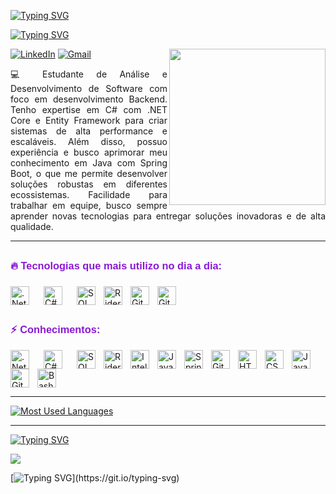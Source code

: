 [![Typing SVG](https://readme-typing-svg.demolab.com?font=Fira+Code&letterSpacing=&duration=2500&pause=500&color=8A1BD4&width=435&lines=Prazer!+Eu+sou+Thiago+Vinicius;Desenvolvedor+Back-end)](https://git.io/typing-svg)

[![Typing SVG](https://readme-typing-svg.demolab.com?font=Fira+Code&pause=1000&color=8A1BD4&repeat=false&width=435&lines=%F0%9F%93%96+Sobre+mim%3A)](https://git.io/typing-svg)

<img src="https://user-images.githubusercontent.com/74038190/219923809-b86dc415-a0c2-4a38-bc88-ad6cf06395a8.gif" width="250px" align="right">

[![LinkedIn](https://img.shields.io/badge/LinkedIn-0077B5?style=for-the-badge&logo=linkedin&logoColor=white)](https://www.linkedin.com/in/thiago-vinicius-867069312/)
[![Gmail](https://img.shields.io/badge/Gmail-D14836?style=for-the-badge&logo=gmail&logoColor=white)](th.vinialmeida@gmail.com)

<p align="justify" width="350px">💻 Estudante de Análise e Desenvolvimento de Software com foco em desenvolvimento Backend. Tenho expertise em C# com .NET Core e Entity Framework para criar sistemas de alta performance e escaláveis. Além disso, possuo experiência e busco aprimorar meu conhecimento em Java com Spring Boot, o que me permite desenvolver soluções robustas em diferentes ecossistemas. Facilidade para trabalhar em equipe, busco sempre aprender novas tecnologias para entregar soluções inovadoras e de alta qualidade.</p>

<hr>
 
<h3 style="font-family: Arial, sans-serif; color: #8A1BD4; line-height: 2;">🔥 Tecnologias que mais utilizo no dia a dia:</h3>

<img align="left" alt=".Net Core" width="30px" style="padding-right:20px;" src="https://cdn.jsdelivr.net/gh/devicons/devicon@latest/icons/dotnetcore/dotnetcore-original.svg"/>
<img align="left" alt="C#" width="30px" style="padding-right:20px;" src="https://cdn.jsdelivr.net/gh/devicons/devicon@latest/icons/csharp/csharp-original.svg"/>
<img align="left" alt="SQLServer" width="30px" style="padding-right:10px;" src="https://cdn.jsdelivr.net/gh/devicons/devicon@latest/icons/microsoftsqlserver/microsoftsqlserver-original-wordmark.svg"/>
<img align="left" alt="Rider" width="30px" style="padding-right:10px;" src="https://cdn.jsdelivr.net/gh/devicons/devicon@latest/icons/rider/rider-original.svg"/>
<img align="left" alt="Git" width="30px" style="padding-right:10px;" src="https://cdn.jsdelivr.net/gh/devicons/devicon/icons/git/git-original.svg" />
<img alt="GitHub" width="30px" style="padding-right:10px;" src="https://cdn.jsdelivr.net/gh/devicons/devicon/icons/github/github-original.svg" />

<h3 style="font-family: Arial, sans-serif; color: #8A1BD4; line-height: 2;">⚡ Conhecimentos:</h3>

<img align="left" alt=".Net Core" width="30px" style="padding-right:20px;" src="https://cdn.jsdelivr.net/gh/devicons/devicon@latest/icons/dotnetcore/dotnetcore-original.svg"/>
<img align="left" alt="C#" width="30px" style="padding-right:20px;" src="https://cdn.jsdelivr.net/gh/devicons/devicon@latest/icons/csharp/csharp-original.svg"/>
<img align="left" alt="SQLServer" width="30px" style="padding-right:10px;" src="https://cdn.jsdelivr.net/gh/devicons/devicon@latest/icons/microsoftsqlserver/microsoftsqlserver-original-wordmark.svg"/>
<img align="left" alt="Rider" width="30px" style="padding-right:10px;" src="https://cdn.jsdelivr.net/gh/devicons/devicon@latest/icons/rider/rider-original.svg"/>
<img align="left" alt="IntelliJ" width="30px" style="padding-right:10px;" src="https://cdn.jsdelivr.net/gh/devicons/devicon@latest/icons/intellij/intellij-original.svg"/>
<img align="left" alt="Java" width="30px" style="padding-right:10px;" src="https://cdn.jsdelivr.net/gh/devicons/devicon/icons/java/java-original.svg"/>
<img align="left" alt="Spring" width="30px" style="padding-right:10px;" src="https://cdn.jsdelivr.net/gh/devicons/devicon/icons/spring/spring-original.svg" />
<img align="left" alt="Git" width="30px" style="padding-right:10px;" src="https://cdn.jsdelivr.net/gh/devicons/devicon/icons/git/git-original.svg" />
<img align="left" alt="HTML" width="30px" style="padding-right:10px;" src="https://cdn.jsdelivr.net/gh/devicons/devicon/icons/html5/html5-plain.svg" />
<img align="left" alt="CSS" width="30px" style="padding-right:10px;" src="https://cdn.jsdelivr.net/gh/devicons/devicon/icons/css3/css3-plain.svg" />
<img align="left" alt="JavaScript" width="30px" style="padding-right:10px;" src="https://cdn.jsdelivr.net/gh/devicons/devicon/icons/javascript/javascript-plain.svg" />
<img align="left" alt="GitHub" width="30px" style="padding-right:10px;" src="https://cdn.jsdelivr.net/gh/devicons/devicon/icons/github/github-original.svg" />
<img alt="Bash" width="30px" style="padding-right:10px;" src="https://cdn.jsdelivr.net/gh/devicons/devicon/icons/bash/bash-original.svg" />

<hr >

<a href="https://github.com/thiagovinialmeida/github-readme-stats">
    <img src="https://github-readme-stats-git-masterrstaa-rickstaa.vercel.app/api/top-langs/?username=thiagovinialmeida&line_height=30&card_width=330&layout=compact&hide_title=false&count_private=true&langs_count=6&show_icons=true&title_color=8A1BD4FF&bg_color=000&text_color=8B8B8B&border_radius=3&border_color=561760&count_private=false" alt="Most Used Languages">
  </a>

<hr>

[![Typing SVG](https://readme-typing-svg.demolab.com?font=Fira+Code&pause=1000&color=8A1BD4&center=true&vCenter=true&width=589&lines=%3Cp%3E+A+paix%C3%A3o+de+hoje+criar%C3%A1+o+futuro+amanh%C3%A3!+%3C%2Fp%3E)](https://git.io/typing-svg)

<img src="https://user-images.githubusercontent.com/74038190/212750155-3ceddfbd-19d3-40a3-87af-8d329c8323c4.gif" align="center">

[![Typing SVG](https://readme-typing-svg.demolab.com?font=Fira+Code&letterSpacing=&duration=2500&pause=500&color=8A1BD4&width=435&lines=Bye!+Bye!)](https://git.io/typing-svg)
